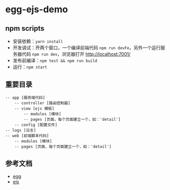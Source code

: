 # egg-ejs-demo

## npm scripts

- 安装依赖：`yarn install`
- 开发调试：开两个窗口，一个编译前端代码 `npm run devFe`，另外一个运行服务器代码 `npm run dev`，浏览器打开 [http://localhost:7001/](http://localhost:7001/)
- 发布前编译：`npm test && npm run build`
- 运行：`npm start`


## 重要目录

```
-- app [服务端代码]
    -- controller [路由控制器]
    -- view [ejs 模板]
        -- modules [模块]
        -- pages [页面，每个页面建立一个，如：'detail']
    -- config [配置文件]
-- logs [日志]
-- web [前端脚本代码]
    -- modules [模块]
    -- pages [页面，每个页面建立一个，如：'detail']
```


## 参考文档
- [egg](http://eggjs.org)
- [ejs](http://ejs.co/#install)
